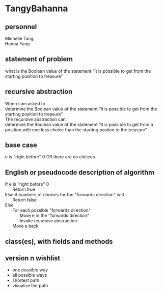 # TangyBahanna

## personnel
Michelle Tang\
Hanna Yang

## statement of problem
what is the Boolean value of the statement “it is possible to get from the starting
position to treasure”

## recursive abstraction

When I am asked to\
	determine the Boolean value of the statement “it is possible to get from the starting position to treasure"\
The recursive abstraction can\
	determine the Boolean value of the statement “it is possible to get from a position with one less choice than the starting positon to the treasure"
## base case
e is "right before" 0 OR there are no choices
## English or pseudocode description of algorithm
If e is "right before" 0\
&nbsp;&nbsp;&nbsp;&nbsp;&nbsp;&nbsp;Return true\
Else if numbers of choices for the "forwards direction" is 0\
&nbsp;&nbsp;&nbsp;&nbsp;&nbsp;&nbsp;Return false\
Else \
&nbsp;&nbsp;&nbsp;&nbsp;&nbsp;&nbsp;For each possible "forwards direction"\
&nbsp;&nbsp;&nbsp;&nbsp;&nbsp;&nbsp;&nbsp;&nbsp;&nbsp;&nbsp;&nbsp;&nbsp;Move e in the "forwards direction"\
&nbsp;&nbsp;&nbsp;&nbsp;&nbsp;&nbsp;&nbsp;&nbsp;&nbsp;&nbsp;&nbsp;&nbsp;Invoke recursive abstraction\
&nbsp;&nbsp;&nbsp;&nbsp;&nbsp;&nbsp;Move e back
## class(es), with fields and methods
## version n wishlist
- one possible way
- all possible ways
- shortest path 
- visualize the path  
